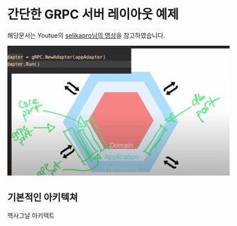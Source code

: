 # 간단한 GRPC 서버 레이아웃 예제

해당문서는 Youtue의 [selikapro님의 영상][1]을 참고하였습니다.

![img.png](img/layer.png)

## 기본적인 아키텍쳐

헥사그날 아키텍트

[1]: https://www.youtube.com/watch?v=MpFog2kZsHk
